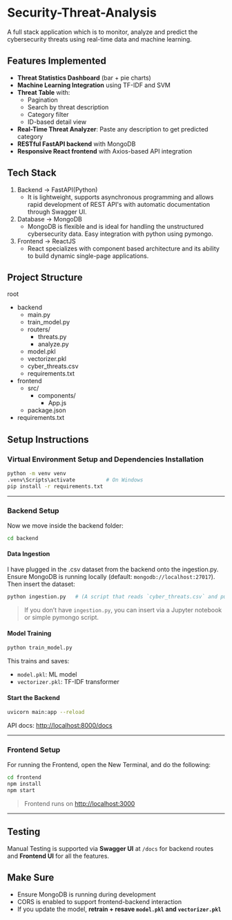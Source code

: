 # Security-Threat-Analysis
A full stack application which is to monitor, analyze and predict the cybersecurity threats using real-time data and machine learning.

## Features Implemented
- **Threat Statistics Dashboard** (bar + pie charts)
- **Machine Learning Integration** using TF-IDF and SVM
- **Threat Table** with:
  - Pagination
  - Search by threat description
  - Category filter
  - ID-based detail view
- **Real-Time Threat Analyzer**: Paste any description to get predicted category
- **RESTful FastAPI backend** with MongoDB
- **Responsive React frontend** with Axios-based API integration

## Tech Stack
1) Backend -> FastAPI(Python)
    - It is lightweight, supports asynchronous programming and allows rapid development of REST API's with automatic documentation through Swagger UI.
2) Database -> MongoDB
    - MongoDB is flexible and is ideal for handling the unstructured cybersecurity data. Easy integration with python using pymongo.
3) Frontend -> ReactJS
    - React specializes with component based architecture and its ability to build dynamic single-page applications.

## Project Structure
root
-  backend
    - main.py
    - train_model.py
    - routers/
        - threats.py
        - analyze.py
    - model.pkl
    - vectorizer.pkl
    - cyber_threats.csv
    - requirements.txt
-  frontend
    - src/
        - components/
            - App.js
    - package.json
- requirements.txt

## Setup Instructions

### Virtual Environment Setup and Dependencies Installation
```bash
python -m venv venv
.venv\Scripts\activate          # On Windows
pip install -r requirements.txt
```
---
### Backend Setup
Now we move inside the backend folder:
```bash
cd backend
```

#### Data Ingestion
I have plugged in the .csv dataset from the backend onto the ingestion.py.
Ensure MongoDB is running locally (default: `mongodb://localhost:27017`). Then insert the dataset:
```bash
python ingestion.py   # (A script that reads `cyber_threats.csv` and pushes to MongoDB)
```
> If you don’t have `ingestion.py`, you can insert via a Jupyter notebook or simple pymongo script.

#### Model Training
```bash
python train_model.py
```
This trains and saves:
- `model.pkl`: ML model
- `vectorizer.pkl`: TF-IDF transformer

#### Start the Backend
```bash
uvicorn main:app --reload
```
API docs: [http://localhost:8000/docs](http://localhost:8000/docs)

---
### Frontend Setup
For running the Frontend, open the New Terminal, and do the following:
```bash
cd frontend
npm install
npm start
```
> Frontend runs on [http://localhost:3000](http://localhost:3000)

---
## Testing
Manual Testing is supported via **Swagger UI** at `/docs` for backend routes and **Frontend UI** for all the features.

## Make Sure

- Ensure MongoDB is running during development
- CORS is enabled to support frontend-backend interaction
- If you update the model, **retrain + resave `model.pkl` and `vectorizer.pkl`**
